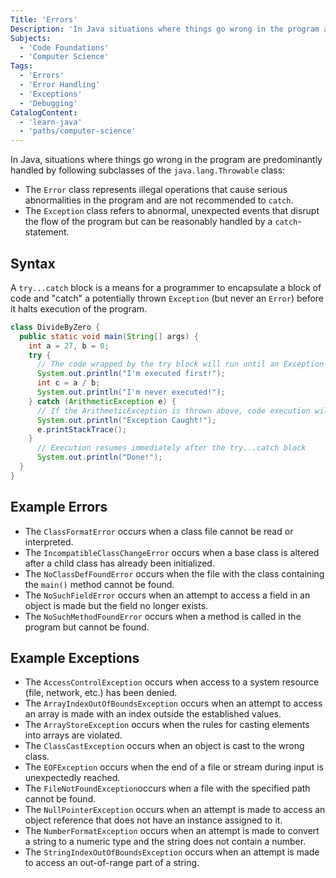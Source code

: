 ```yaml
---
Title: 'Errors'
Description: 'In Java situations where things go wrong in the program are predominantly handled by the Error and Exception classes.'
Subjects:
  - 'Code Foundations'
  - 'Computer Science'
Tags:
  - 'Errors'
  - 'Error Handling'
  - 'Exceptions'
  - 'Debugging'
CatalogContent:
  - 'learn-java'
  - 'paths/computer-science'
---
```


In Java, situations where things go wrong in the program are predominantly handled by following subclasses of the `java.lang.Throwable` class:

- The `Error` class represents illegal operations that cause serious abnormalities in the program and are not recommended to `catch`.
- The `Exception` class refers to abnormal, unexpected events that disrupt the flow of the program but can be reasonably handled by a `catch`-statement.

## Syntax

A `try...catch` block is a means for a programmer to encapsulate a block of code and "catch" a potentially thrown `Exception` (but never an `Error`) before it halts execution of the program. 

```java
class DivideByZero {
  public static void main(String[] args) {
    int a = 27, b = 0;
    try {
      // The code wrapped by the try block will run until an Exception is thrown
      System.out.println("I'm executed first!");
      int c = a / b;
      System.out.println("I'm never executed!");
    } catch (ArithmeticException e) {
      // If the ArithmeticException is thrown above, code execution will resume here
      System.out.println("Exception Caught!");
      e.printStackTrace();
    }
      // Execution resumes immediately after the try...catch block
      System.out.println("Done!");
  }
}
```

## Example Errors

- The `ClassFormatError` occurs when a class file cannot be read or interpreted.
- The `IncompatibleClassChangeError` occurs when a base class is altered after a child class has already been initialized.
- The `NoClassDefFoundError` occurs when the file with the class containing the `main()` method cannot be found.
- The `NoSuchFieldError` occurs when an attempt to access a field in an object is made but the field no longer exists. 
- The `NoSuchMethodFoundError` occurs when a method is called in the program but cannot be found.

## Example Exceptions

- The `AccessControlException` occurs when access to a system resource (file, network, etc.) has been denied.
- The `ArrayIndexOutOfBoundsException` occurs when an attempt to access an array is made with an index outside the established values.
- The `ArrayStoreException` occurs when the rules for casting elements into arrays are violated.
- The `ClassCastException` occurs when an object is cast to the wrong class.
- The `EOFException` occurs when the end of a file or stream during input is unexpectedly reached.
- The `FileNotFoundException`occurs when a file with the specified path cannot be found.
- The `NullPointerException` occurs when an attempt is made to access an object reference that does not have an instance assigned to it.
- The `NumberFormatException` occurs when an attempt is made to convert a string to a numeric type and the string does not contain a number.
- The `StringIndexOutOfBoundsException` occurs when an attempt is made to access an out-of-range part of a string.
